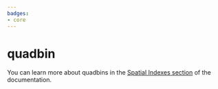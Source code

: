 ```yaml
---
badges:
- core
---
```

# quadbin

You can learn more about quadbins in the [Spatial Indexes section](https://docs.carto.com/data-and-analysis/analytics-toolbox-for-redshift/key-concepts/spatial-indexes#quadbin) of the documentation.
